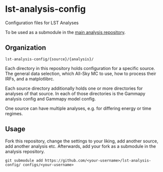 # lst-analysis-config
Configuration files for LST Analyses

To be used as a submodule in the [main analysis repository](https://github.com/nbiederbeck/lst-agn-analysis).

## Organization

```
lst-analysis-config/{source}/{analysis}/
```

Each directory in this repository holds configuration for a specific source.
The general data selection, which All-Sky MC to use, how to process their IRFs, and a matplotlibrc.

Each source directory additionally holds one or more directories for analyses of that source.
In each of those directories is the Gammapy analysis config and Gammapy model config.

One source can have multiple analyses, e.g. for differing energy or time regimes.

## Usage

Fork this repository, change the settings to your liking, add another source, add another analysis etc.
Afterwards, add your fork as a submodule in the analysis repository.
```
git submodule add https://github.com/<your-username>/lst-analysis-config/ configs/<your-username>
```
